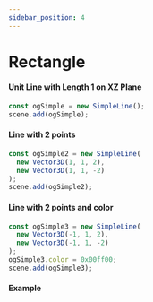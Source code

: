 ```yaml
---
sidebar_position: 4
---
```


# Rectangle

#### Unit Line with Length 1 on XZ Plane
```js
const ogSimple = new SimpleLine();
scene.add(ogSimple);
```

#### Line with 2 points
```js
const ogSimple2 = new SimpleLine(
  new Vector3D(1, 1, 2),
  new Vector3D(1, 1, -2)
);
scene.add(ogSimple2);
```

#### Line with 2 points and color
```js
const ogSimple3 = new SimpleLine(
  new Vector3D(-1, 1, 2),
  new Vector3D(-1, 1, -2)
);
ogSimple3.color = 0x00ff00;
scene.add(ogSimple3);
```

#### Example
```jsx

```